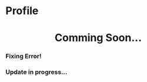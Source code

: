 # Profile

<h1 align="center">Comming Soon...</h1>
  
<h3>Fixing Error!</h3>     
<h3>Update in progress...</h3>


